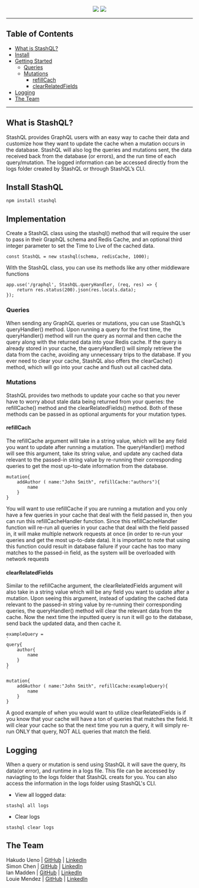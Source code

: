 <p align="center">
	<img src='./stashQl-demo/client/logo1.jpg/'>
  <a href="https://github.com/oslabs-beta/StashQL"><img src="https://img.shields.io/badge/license-MIT-blue"/></a>
	<br>
</p>

---
## Table of Contents
- [What is StashQL?](#what)
- [Install](#implementation)
- [Getting Started](#implementation)
	- [Queries](#queries)
	- [Mutations](#mutations)
		- [refillCach](#refillCach)
		- [clearRelatedFields](#clearRelatedFields)
- [Logging](#logging)
- [The Team ](#team )
---


## <a name="what"/> What is StashQL?

StashQL provides GraphQL users with an easy way to cache their data and customize how they want to update the cache when a mutation occurs in the database. StashQL will also log the queries and mutations sent, the data received back from the database (or errors), and the run time of each query/mutation. The logged information can be accessed directly from the logs folder created by StashQL or through StashQL’s CLI.


## <a name="install"/> Install StashQL
```
npm install stashql
```
 
 ## <a name="implementation"/> Implementation

Create a StashQL class using the stashql() method that will require the user to pass in their GraphQL schema and Redis Cache, and an optional third integer parameter to set the Time to Live of the cached data.

```
const StashQL = new stashql(schema, redisCache, 1000);
```

With the StashQL class, you can use its methods like any other middleware functions

```
app.use('/graphql', StashQL.queryHandler, (req, res) => {
	return res.status(200).json(res.locals.data);
});
```

### <a name="queries"/> Queries
When sending any GraphQL queries or mutations, you can use StashQL’s queryHandler() method. Upon running a query for the first time, the queryHandler() method will run the query as normal and then cache the query along with the returned data into your Redis cache. If the query is already stored in your cache, the queryHandler() will simply retrieve the data from the cache, avoiding any unnecessary trips to the database. If you ever need to clear your cache, StashQL also offers the clearCache() method, which will go into your cache and flush out all cached data.

### <a name="mutations"/> Mutations
StashQL provides two methods to update your cache so that you never have to worry about stale data being returned from your queries: the refillCache() method and the clearRelatedFields() method. Both of these methods can be passed in as optional arguments for your mutation types.

#### <a name="refillCach"/> refillCach
The refillCache argument will take in a string value, which will be any field you want to update after running a mutation. The queryHandler() method will see this argument, take its string value, and update any cached data relevant to the passed-in string value by re-running their corresponding queries to get the most up-to-date information from the database.
```
mutation{ 
	addAuthor ( name:"John Smith", refillCache:"authors"){
		name 
	}
}
```
You will want to use refillCache if you are running a mutation and you only have a few queries in your cache that deal with the field passed in, then you can run this refillCacheHandler function. Since this refillCacheHandler function will re-run all queries in your cache that deal with the field passed in, it will make multiple network requests at once (in order to re-run your queries and get the most up-to-date data). It is important to note that using this function could result in database failure if your cache has too many matches to the passed-in field, as the system will be overloaded with network requests

#### <a name="clearRelatedFields"/> clearRelatedFields
Similar to the refillCache argument, the clearRelatedFields argument will also take in a string value which will be any field you want to update after a mutation. Upon seeing this argument, instead of updating the cached data relevant to the passed-in string value by re-running their corresponding queries, the queryHandler() method will clear the relevant data from the cache. Now the next time the inputted query is run it will go to the database, send back the updated data, and then cache it.
```
exampleQuery = 
`
query{
	author{
		name
	}
}
`
```
```
mutation{ 
	addAuthor ( name:"John Smith", refillCache:exampleQuery){
		name 
	}
}
```
A good example of when you would want to utilize clearRelatedFields is if you know that your cache will have a ton of queries that matches the field. It will clear your cache so that the next time you run a query, it will simply re-run ONLY that query, NOT ALL queries that match the field.


## <a name="logging"/> Logging
When a query or mutation is send using StashQL it will save the query, its data(or error), and runtime in a logs file.  This file can be accessed by naviagting to the logs folder that StashQL creats for you.  You can also access the information in the logs folder using StashQL's CLI.

- View all logged data:
```
stashql all logs
```
- Clear logs
```
stashql clear logs
```


## <a name="team "/> The Team
Hakudo Ueno | [GitHub](https://github.com/HakudoUeno) | [LinkedIn](https://www.linkedin.com/in/hakudo-ueno/)
<br>
Simon Chen    | [GitHub](https://github.com/simonchn160) | [LinkedIn](https://www.linkedin.com/in/simonchen7/)
<br>
Ian Madden    | [GitHub](https://github.com/ifmadden) | [LinkedIn](https://www.linkedin.com/in/ian-madden/)
<br>
Louie Mendez | [GitHub](https://github.com/LouieMjr) | [LinkedIn](https://www.linkedin.com/in/louie-mendez/)

